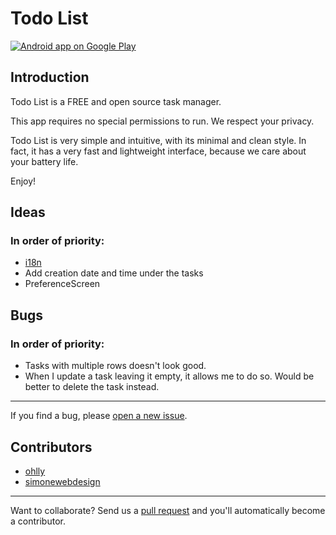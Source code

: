 Todo List
=========

[![Android app on Google Play](https://developer.android.com/images/brand/en_app_rgb_wo_60.png "Get it on Google Play")](https://play.google.com/store/apps/details?id=it.simoli.todolist)

Introduction
------------

Todo List is a FREE and open source task manager.

This app requires no special permissions to run. We respect your privacy.

Todo List is very simple and intuitive, with its minimal and clean style. 
In fact, it has a very fast and lightweight interface, because we care about your battery life.

Enjoy!


Ideas
-----

### In order of priority:

- [i18n](https://developer.android.com/guide/topics/resources/localization.html)
- Add creation date and time under the tasks
- PreferenceScreen


Bugs
----

### In order of priority:

- Tasks with multiple rows doesn't look good.
- When I update a task leaving it empty, it allows me to do so. Would be better to delete the task instead.

---

If you find a bug, please [open a new issue](https://github.com/simonewebdesign/todolist/issues).


Contributors
------------

- [ohlly](https://github.com/ohlly/)
- [simonewebdesign](https://github.com/simonewebdesign/)

---

Want to collaborate? Send us a [pull request](https://help.github.com/articles/creating-a-pull-request) and you'll automatically become a contributor.
